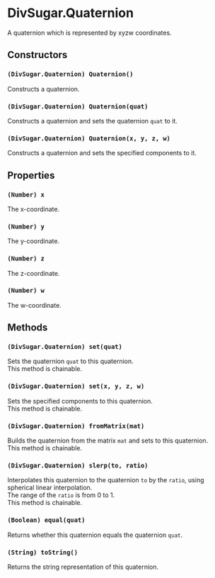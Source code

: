 DivSugar.Quaternion
===================

A quaternion which is represented by xyzw coordinates.

Constructors
------------

### `(DivSugar.Quaternion) Quaternion()`
Constructs a quaternion.

### `(DivSugar.Quaternion) Quaternion(quat)`
Constructs a quaternion and sets the quaternion `quat` to it.

### `(DivSugar.Quaternion) Quaternion(x, y, z, w)`
Constructs a quaternion and sets the specified components to it.

Properties
----------

### `(Number) x`
The x-coordinate.

### `(Number) y`
The y-coordinate.

### `(Number) z`
The z-coordinate.

### `(Number) w`
The w-coordinate.

Methods
-------

### `(DivSugar.Quaternion) set(quat)`
Sets the quaternion `quat` to this quaternion.  
This method is chainable.

### `(DivSugar.Quaternion) set(x, y, z, w)`
Sets the specified components to this quaternion.  
This method is chainable.

### `(DivSugar.Quaternion) fromMatrix(mat)`
Builds the quaternion from the matrix `mat` and sets to this quaternion.  
This method is chainable.

### `(DivSugar.Quaternion) slerp(to, ratio)`
Interpolates this quaternion to the quaternion `to` by the `ratio`, using spherical linear interpolation.  
The range of the `ratio` is from 0 to 1.  
This method is chainable.

### `(Boolean) equal(quat)`
Returns whether this quaternion equals the quaternion `quat`.

### `(String) toString()`
Returns the string representation of this quaternion.
